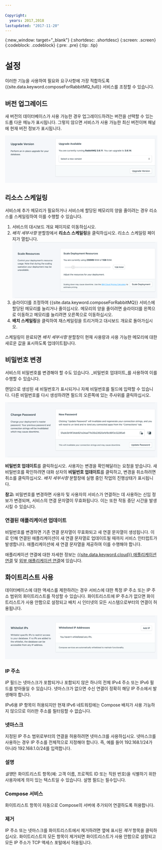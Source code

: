 ```yaml
---

Copyright:
  years: 2017,2018
lastupdated: "2017-11-20"
---
```


{:new_window: target="_blank"}
{:shortdesc: .shortdesc}
{:screen: .screen}
{:codeblock: .codeblock}
{:pre: .pre}
{:tip: .tip}

# 설정

이러한 기능을 사용하여 필요와 요구사항에 가장 적합하도록 {{site.data.keyword.composeForRabbitMQ_full}} 서비스를 조정할 수 있습니다.


## 버전 업그레이드

새 버전의 데이터베이스가 사용 가능한 경우 업그레이드하려는 버전을 선택할 수 있는 드롭 다운 메뉴가 표시됩니다. 그렇지 않으면 서비스가 사용 가능한 최신 버전이며 패널에 현재 버전 정보가 표시됩니다.

![버전 패널](./images/rabbitmq-version-show.png "버전 패널")


## 리소스 스케일링

서비스에 추가 메모리가 필요하거나 서비스에 할당된 메모리의 양을 줄이려는 경우 리소스를 스케일링하여 이를 수행할 수 있습니다.

1. 서비스의 대시보드 개요 페이지로 이동하십시오.
2. _배치 세부사항_ 분할창에서 **리소스 스케일링**을 클릭하십시오. 리소스 스케일링 페이지가 열립니다.
    ![리소스 스케일링 페이지](./images/rabbitmq-scale-show.png "리소스 스케일링 페이지")
3. 슬라이더를 조정하여 {{site.data.keyword.composeForRabbitMQ}} 서비스에 할당된 메모리를 늘리거나 줄이십시오. 메모리의 양을 줄이려면 슬라이더를 왼쪽으로 이동하고 메모리를 늘리려면 오른쪽으로 이동하십시오.
4. **배치 스케일링**을 클릭하여 재스케일링을 트리거하고 대시보드 개요로 돌아가십시오. 

스케일링이 완료되면 _배치 세부사항_ 분할창이 현재 사용량과 사용 가능한 메모리에 대한 새로운 값을 표시하도록 업데이트됩니다.


## 비밀번호 변경

서비스의 비밀번호를 변경해야 할 수도 있습니다. _비밀번호 업데이트_를 사용하여 이를 수행할 수 있습니다. 

랜덤으로 생성된 새 비밀번호가 표시되거나 자체 비밀번호를 필드에 입력할 수 있습니다. 다른 비밀번호를 다시 생성하려면 필드의 오른쪽에 있는 주사위를 클릭하십시오. 
  
![RabbitMQ 비밀번호 업데이트](./images/rabbitmq-update-password.png "자동 비밀번호 생성기")

**비밀번호 업데이트**를 클릭하십시오. 사용자는 변경을 확인해달라는 요청을 받습니다. 새 비밀번호를 확인하려면 대화 상자의 **비밀번호 업데이트**를 클릭하고, 변경을 취소하려면 취소를 클릭하십시오. _배치 세부사항_ 분할창에 실행 중인 작업의 진행상태가 표시됩니다.

**참고:** 비밀번호를 변경하면 사용자 및 사용자의 서비스가 연결하는 데 사용하는 신임 정보가 변경되며, 서비스의 연결 문자열이 무효화됩니다. 이는 또한 작동 중단 시간을 발생시킬 수 있습니다.

### 연결된 애플리케이션 업데이트
비밀번호를 변경하면 기존 연결 문자열이 무효화되고 새 연결 문자열이 생성됩니다. 이로 인해 연결된 애플리케이션이 새 연결 문자열로 업데이트될 때까지 서비스 인터럽트가 발생합니다. 애플리케이션에 새 연결 문자열을 제공하여 이를 수행해야 합니다.

애플리케이션 연결에 대한 자세한 정보는 [{{site.data.keyword.cloud}} 애플리케이션 연결](./connecting-bluemix-app.html)
및 [외부 애플리케이션 연결](./connecting-external.html)에 있습니다.


## 화이트리스트 사용

데이터베이스에 대한 액세스를 제한하려는 경우 서비스에 대한 특정 IP 주소 또는 IP 주소 범위의 화이트리스트를 작성할 수 있습니다. 화이트리스트에 IP 주소가 없으면 화이트리스트가 사용 안함으로 설정되고 배치 시 인터넷의 모든 시스템으로부터의 연결이 허용됩니다.

![IP 화이트리스트 작성](./images/rabbitmq-whitelist-show.png "화이트리스트 필드")

### IP 주소
*IP* 필드는 넷마스크가 포함되거나 포함되지 않은 하나의 전체 IPv4 주소 또는 IPv6 필드를 받아들일 수 있습니다. 넷마스크가 없으면 수신 연결이 정확히 해당 IP 주소에서 발생해야 합니다. 

IPv6용 IP 항목이 허용되지만 현재 IPv6 네트워킹에는 Compose 배치가 사용 가능하지 않으므로 이러한 주소를 필터링할 수 없습니다.

### 넷마스크
지정된 IP 주소 범위로부터의 연결을 허용하려면 넷마스크를 사용하십시오. 넷마스크를 사용하는 경우 IP 주소를 전체적으로 지정해야 합니다. 즉, 예를 들어 192.168.1/24가 아니라 192.168.1.0/24를 입력합니다.

### 설명
*설명*은 화이트리스트 항목(예: 고객 이름, 프로젝트 ID 또는 직원 번호)을 식별하기 위한 사용자에게 의미 있는 텍스트일 수 있습니다. 설명 필드는 필수입니다.

### Compose 서비스
화이트리스트 항목이 자동으로 Compose의 서버에 추가되어 연결하도록 허용합니다.

### 제거
IP 주소 또는 넷마스크를 화이트리스트에서 제거하려면 옆에 표시된 *제거* 항목을 클릭하십시오.
화이트리스트의 모든 항목이 제거되면 화이트리스트가 사용 안함으로 설정되고 모든 IP 주소가 TCP 액세스 포털에서 허용됩니다.
